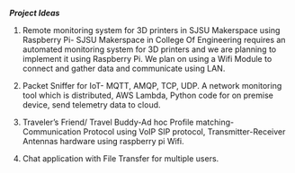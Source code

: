 ***Project Ideas***  

1)	Remote monitoring system for 3D printers in SJSU Makerspace using Raspberry Pi-
SJSU Makerspace in College Of Engineering requires an automated monitoring system for 3D printers and we are planning to implement it using Raspberry Pi. We plan on using a Wifi Module to connect and gather data and communicate using LAN.

2)	Packet Sniffer for IoT- MQTT, AMQP, TCP, UDP.
A network monitoring tool which is distributed, AWS Lambda, Python code for on premise device, send telemetry data to cloud.

3)	Traveler’s Friend/ Travel Buddy-Ad hoc Profile matching-
Communication Protocol using VoIP SIP protocol, Transmitter-Receiver Antennas hardware using raspberry pi Wifi.

4)	Chat application with File Transfer for multiple users. 
